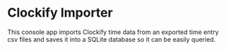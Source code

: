 # Clockify Importer

This console app imports Clockify time data from an exported time entry csv files and saves it into a SQLite database so it can be easily queried.